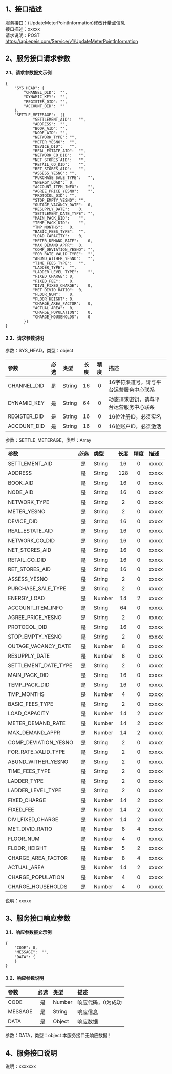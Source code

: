 ## 1、接口描述  
服务接口：(UpdateMeterPointInformation)修改计量点信息  
接口描述：xxxxx  
请求说明：POST https://api.epeis.com/Service/v1/UpdateMeterPointInformation  
  
## 2、服务接口请求参数  
#### 2.1、请求参数报文示例  
~~~  
{
	"SYS_HEAD":	{
		"CHANNEL_DID":	"",
		"DYNAMIC_KEY":	"",
		"REGISTER_DID":	"",
		"ACCOUNT_DID":	""
	},
	"SETTLE_METERAGE":	[{
			"SETTLEMENT_AID":	"",
			"ADDRESS":	"",
			"BOOK_AID":	"",
			"NODE_AID":	"",
			"NETWORK_TYPE":	"",
			"METER_YESNO":	"",
			"DEVICE_DID":	"",
			"REAL_ESTATE_AID":	"",
			"NETWORK_CO_DID":	"",
			"NET_STORES_AID":	"",
			"RETAIL_CO_DID":	"",
			"RET_STORES_AID":	"",
			"ASSESS_YESNO":	"",
			"PURCHASE_SALE_TYPE":	"",
			"ENERGY_LOAD":	0,
			"ACCOUNT_ITEM_INFO":	"",
			"AGREE_PRICE_YESNO":	"",
			"PROTOCOL_DID":	"",
			"STOP_EMPTY_YESNO":	"",
			"OUTAGE_VACANCY_DATE":	0,
			"RESUPPLY_DATE":	0,
			"SETTLEMENT_DATE_TYPE":	"",
			"MAIN_PACK_DID":	"",
			"TEMP_PACK_DID":	"",
			"TMP_MONTHS":	0,
			"BASIC_FEES_TYPE":	"",
			"LOAD_CAPACITY":	0,
			"METER_DEMAND_RATE":	0,
			"MAX_DEMAND_APPR":	0,
			"COMP_DEVIATION_YESNO":	"",
			"FOR_RATE_VALID_TYPE":	"",
			"ABUND_WITHER_YESNO":	"",
			"TIME_FEES_TYPE":	"",
			"LADDER_TYPE":	"",
			"LADDER_LEVEL_TYPE":	"",
			"FIXED_CHARGE":	0,
			"FIXED_FEE":	0,
			"DIVI_FIXED_CHARGE":	0,
			"MET_DIVID_RATIO":	0,
			"FLOOR_NUM":	0,
			"FLOOR_HEIGHT":	0,
			"CHARGE_AREA_FACTOR":	0,
			"ACTUAL_AREA":	0,
			"CHARGE_POPULATION":	0,
			"CHARGE_HOUSEHOLDS":	0
		}]
}  
~~~  
#### 2.2、请求参数说明  
参数：SYS_HEAD，类型：object  
  
| 参数 | 必选 | 类型 | 长度 | 精度 | 描述 |  
| :----------------- | :----: | :-------- | :----: | :----: | :---------------- |  
| CHANNEL_DID | 是 | String | 16 | 0 | 16字符渠道号，请与平台运营服务中心联系 |  
| DYNAMIC_KEY | 是 | String | 64 | 0 | 动态请求密钥，请与平台运营服务中心联系 |  
| REGISTER_DID      |  是  | String   | 16 | 0 | 16位注册ID，必须实名 |  
| ACCOUNT_DID       |  是  | String   | 16 | 0 | 16位账户ID，必须激活 |  
  
参数：SETTLE_METERAGE，类型：Array  
  
| 参数              | 必选 | 类型     | 长度 | 精度 | 描述             |  
| :----------------- | :----: | :-------- | :----: | :----: | :---------------- |  
| SETTLEMENT_AID |  是  | String   | 16 | 0 | xxxxx |  
| ADDRESS |  是  | String   | 128 | 0 | xxxxx |  
| BOOK_AID |  是  | String   | 16 | 0 | xxxxx |  
| NODE_AID |  是  | String   | 16 | 0 | xxxxx |  
| NETWORK_TYPE |  是  | String   | 2 | 0 | xxxxx |  
| METER_YESNO |  是  | String   | 2 | 0 | xxxxx |  
| DEVICE_DID |  是  | String   | 16 | 0 | xxxxx |  
| REAL_ESTATE_AID |  是  | String   | 16 | 0 | xxxxx |  
| NETWORK_CO_DID |  是  | String   | 16 | 0 | xxxxx |  
| NET_STORES_AID |  是  | String   | 16 | 0 | xxxxx |  
| RETAIL_CO_DID |  是  | String   | 16 | 0 | xxxxx |  
| RET_STORES_AID |  是  | String   | 16 | 0 | xxxxx |  
| ASSESS_YESNO |  是  | String   | 2 | 0 | xxxxx |  
| PURCHASE_SALE_TYPE |  是  | String   | 2 | 0 | xxxxx |  
| ENERGY_LOAD |  是  | Number   | 14 | 2 | xxxxx |  
| ACCOUNT_ITEM_INFO |  是  | String   | 64 | 0 | xxxxx |  
| AGREE_PRICE_YESNO |  是  | String   | 2 | 0 | xxxxx |  
| PROTOCOL_DID |  是  | String   | 16 | 0 | xxxxx |  
| STOP_EMPTY_YESNO |  是  | String   | 2 | 0 | xxxxx |  
| OUTAGE_VACANCY_DATE |  是  | Number   | 8 | 0 | xxxxx |  
| RESUPPLY_DATE |  是  | Number   | 8 | 0 | xxxxx |  
| SETTLEMENT_DATE_TYPE |  是  | String   | 2 | 0 | xxxxx |  
| MAIN_PACK_DID |  是  | String   | 16 | 0 | xxxxx |  
| TEMP_PACK_DID |  是  | String   | 16 | 0 | xxxxx |  
| TMP_MONTHS |  是  | Number   | 4 | 0 | xxxxx |  
| BASIC_FEES_TYPE |  是  | String   | 2 | 0 | xxxxx |  
| LOAD_CAPACITY |  是  | Number   | 14 | 2 | xxxxx |  
| METER_DEMAND_RATE |  是  | Number   | 14 | 2 | xxxxx |  
| MAX_DEMAND_APPR |  是  | Number   | 14 | 2 | xxxxx |  
| COMP_DEVIATION_YESNO |  是  | String   | 2 | 0 | xxxxx |  
| FOR_RATE_VALID_TYPE |  是  | String   | 2 | 0 | xxxxx |  
| ABUND_WITHER_YESNO |  是  | String   | 2 | 0 | xxxxx |  
| TIME_FEES_TYPE |  是  | String   | 2 | 0 | xxxxx |  
| LADDER_TYPE |  是  | String   | 2 | 0 | xxxxx |  
| LADDER_LEVEL_TYPE |  是  | String   | 2 | 0 | xxxxx |  
| FIXED_CHARGE |  是  | Number   | 14 | 2 | xxxxx |  
| FIXED_FEE |  是  | Number   | 14 | 2 | xxxxx |  
| DIVI_FIXED_CHARGE |  是  | Number   | 14 | 2 | xxxxx |  
| MET_DIVID_RATIO |  是  | Number   | 8 | 4 | xxxxx |  
| FLOOR_NUM |  是  | Number   | 4 | 0 | xxxxx |  
| FLOOR_HEIGHT |  是  | Number   | 5 | 2 | xxxxx |  
| CHARGE_AREA_FACTOR |  是  | Number   | 8 | 4 | xxxxx |  
| ACTUAL_AREA |  是  | Number   | 14 | 2 | xxxxx |  
| CHARGE_POPULATION |  是  | Number   | 4 | 0 | xxxxx |  
| CHARGE_HOUSEHOLDS |  是  | Number   | 4 | 0 | xxxxx |  
  
说明：xxxxx  
  
## 3、服务接口响应参数  
#### 3.1、响应参数报文示例  
~~~  
{
	"CODE":	0,
	"MESSAGE":	"",
	"DATA":	{
	}
}  
~~~  
#### 3.2、响应参数说明  
  
| 参数              | 必选 | 类型     | 描述             |  
| :----------------- | :----: | :-------- | :---------------- |  
| CODE | 是 | Number | 响应代码，0为成功 |  
| MESSAGE | 是 | String | 响应信息 |  
| DATA | 是 | Object | 响应数据 |  
  
参数：DATA，类型：object 本服务接口无响应数据！  
## 4、服务接口说明  
说明：xxxxxxx  
